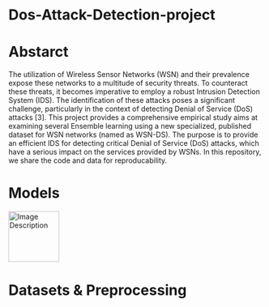 # Dos-Attack-Detection-project

# Abstarct
The utilization of Wireless Sensor Networks (WSN) and their prevalence expose these networks to a multitude of security threats. To counteract these threats, it becomes imperative to employ a robust Intrusion Detection System (IDS). The identification of these attacks poses a significant challenge, particularly in the context of detecting Denial of Service (DoS) attacks [3].
This project provides a comprehensive empirical study aims at examining several Ensemble learning using a new specialized, published dataset for WSN networks (named as WSN-DS). The purpose is to provide an efficient IDS for detecting critical Denial of Service (DoS) attacks, which have a serious impact on the services provided by WSNs.
In this repository, we share the code and data for reproducability.


# Models
<img src="https://raw.githubusercontent.com/layanBalbisi03/Dos-Attack-Detection-project/main/assets/103776716/4b7a1433-2cca-4983-a6f2-07d22431b4f9.jpg" alt="Image Description" width="100">

# Datasets & Preprocessing

